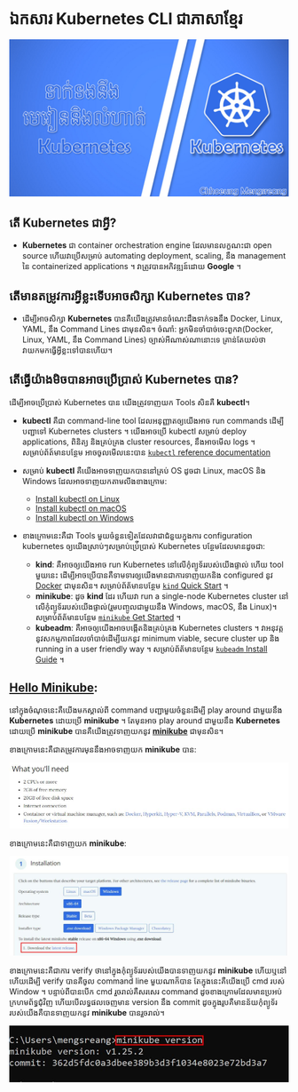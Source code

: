 # ឯកសារ Kubernetes CLI ជាភាសាខ្មែរ

![kubernetes thumbnail](/_thumbnail_doc/kubernetes.jpg "Kubernetes Tutorial")

## តើ Kubernetes ជាអ្វី?

- **Kubernetes** ជា container orchestration engine ដែលមានលក្ខណះជា open source ហើយវាប្រើសម្រាប់ automating deployment, scaling, នឹង management នៃ containerized applications ។ វាត្រូវបានអភិវឌ្ឍន៍ដោយ **Google** ។

## តើមានតម្រូវការអ្វីខ្លះទើបអាចសិក្សា Kubernetes បាន?

- ដើម្បីអាចសិក្សា **Kubernetes** បានគឺយើងត្រូវមានចំណេះដឹងទាក់ទងនឹង Docker, Linux, YAML, នឹង Command Lines ជាមុនសិន។ ចំណាំ: អ្នកមិនចាំបាច់ចេះពួកវា(Docker, Linux, YAML, នឹង Command Lines) ច្បាស់អីណាស់ណានោះទេ គ្រាន់តែយល់ថាវាយកមកធ្វើអ្វីខ្លះទៅបានហើយ។

## តើធ្វើយ៉ាងមិចបានអាចប្រើប្រាស់ Kubernetes បាន?

ដើម្បីអាចប្រើប្រាស់ Kubernetes បាន យើងត្រូវទាញយក Tools សិនគឺ **kubectl**។

- **kubectl** គឺជា command-line tool ដែលអនុញ្ញាតឲ្យយើងអាច run commands ដើម្បីបញ្ជាទៅ Kubernetes clusters ។ យើងអាចប្រើ kubectl សម្រាប់ deploy applications, ពិនិត្យ និងគ្រប់គ្រង cluster resources, នឹងអាចមើល logs ។ សម្រាប់ព័ត៍មានបន្ថែម អាចចូលមើលនេះបាន [`kubectl` reference documentation](https://kubernetes.io/docs/reference/kubectl/)

- សម្រាប់ **kubectl** គឺយើងអាចទាញយកបាននៅគ្រប់ OS ដូចជា Linux, macOS និង Windows ដែលអាចទាញយកតាមលីងខាងក្រោម:
    - [Install kubectl on Linux](https://kubernetes.io/docs/tasks/tools/install-kubectl-linux/)
    - [Install kubectl on macOS](https://kubernetes.io/docs/tasks/tools/install-kubectl-macos/)
    - [Install kubectl on Windows](https://kubernetes.io/docs/tasks/tools/install-kubectl-windows/)

- ខាងក្រោមនេះគឺជា Tools មួយចំនួនទៀតដែលវាជាជំនួយក្នុងការ configuration kubernetes ឲ្យយើងស្រាប់ៗសម្រាប់ប្រ់ើប្រាស់ Kubernetes បន្ថែមដែលមានដូចជា:
    - **kind**: គឺអាចឲ្យយើងអាច run Kubernetes នៅលើកុំព្យូទ័ររបស់យើងផ្ទាល់ ហើយ tool មួយនេះ ដើម្បីអាចប្រើបានគឺទាមទារឲ្យយើងមានជាការទាញយកនិង configured នូវ [Docker](https://docs.docker.com/get-docker/) ជាមុនសិន។ សម្រាប់ព័ត័មានបន្ថែម [`kind` Quick Start](https://kind.sigs.k8s.io/docs/user/quick-start/) ។
    - **minikube**: ដូច **kind** ដែរ ហើយវា run a single-node Kubernetes cluster នៅលើកុំព្យូទ័ររបស់យើងផ្ទាល់(រួមបញ្ចូលជាមួយនឹង Windows, macOS, នឹង Linux)។ សម្រាប់ព័ត័មានបន្ថែម [`minikube` Get Started](https://minikube.sigs.k8s.io/docs/start/) ។
    - **kubeadm**: គឺអាចឲ្យយើងអាចបង្កើតនិងគ្រប់គ្រង Kubernetes clusters ។ វាអនុវត្តនូវសកម្មភាពដែលចាំបាច់ដើម្បីយកនូវ minimum viable, secure cluster up និង running in a user friendly way ។ សម្រាប់ព័ត័មានបន្ថែម [`kubeadm` Install Guide](https://kubernetes.io/docs/setup/production-environment/tools/kubeadm/install-kubeadm/) ។

## <u>Hello Minikube</u>:

នៅក្នុងចំណុចនេះគឺយើងមកស្គាល់ពី command បញ្ជាមួយចំនួនដើម្បី play around ជាមួយនឹង **Kubernetes**​ ដោយប្រើ **minikube** ។ តែមុនអាច play around ជាមួយនឹង **Kubernetes** ដោយប្រើ **minikube** បានគឺយើងត្រូវទាញយកនូវ [**minikube**](https://minikube.sigs.k8s.io/docs/start/) ជាមុនសិន។

ខាងក្រោមនេះគឺជាតម្រូវការមុននឹងអាចទាញយក **minikube** បាន:

![minikube prerequisite thumbnail](/_thumbnail_doc/minikube_prerequisite.jpeg "Minikube Prerequisite")

ខាងក្រោមនេះគឺជាទាញយក **minikube**:

![minikube installation thumbnail](/_thumbnail_doc/minikube_installation.jpeg "Minikube Installation")

ខាងក្រោមនេះគឺជាការ verify ថានៅក្នុងកុំព្យូទ័ររបស់យើងបានទាញយកនូវ **minikube** ហើយឬនៅ ហើយដើម្បី verify បានគឺចូល command line មួយណាក៏បាន តែក្នុងនេះគឺយើងប្រើ cmd របស់ Window ។ បន្ទាប់ពីបានបើក cmd រួចរាល់គឺសរសេរ command ដូចខាងក្រោមដែលមានប្រអប់ក្រហមព័ទ្ធជុំវិញ ហើយបើលទ្ធផលចេញមាន version នឹង commit ដូចក្នុងរូបគឺមានន័យកុំព្យូទ័ររបស់យើងគឺបានទាញយកនូវ **minikube** បានរួចរាល់។

![minikube version thumbnail](/_thumbnail_doc/minikube_version.jpeg "Minikube Version")